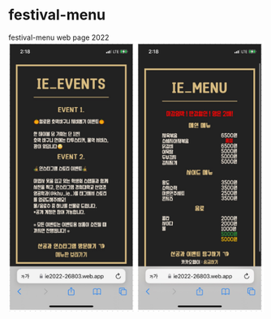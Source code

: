 # festival-menu
festival-menu web page 2022
<img align="center" style="width:50rem; height:auto;" src="https://github.com/jeongmin1217/festival-menu/blob/main/menu.png"/>
